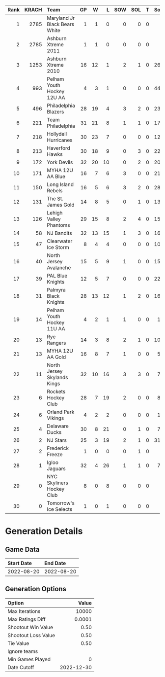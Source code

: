 Rank|KRACH|Team|GP|W|L|SOW|SOL|T|SoS
---:|---:|:---|---:|---:|---:|---:|---:|---:|---:
1|2785|Maryland Jr Black Bears White|1|1|0|0|0|0|2
2|2785|Ashburn Xtreme 2011|1|1|0|0|0|0|2
3|1253|Ashburn Xtreme 2010|16|12|1|2|1|0|263
4|993|Pelham Youth Hockey 12U AA|4|3|1|0|0|0|443
5|496|Philadelphia Blazers|28|19|4|3|2|0|236
6|221|Team Philadelphia|31|21|8|1|1|0|174
7|218|Hollydell Hurricanes|30|23|7|0|0|0|125
8|213|Haverford Hawks|30|18|9|0|3|0|228
9|172|York Devils|32|20|10|0|2|0|203
10|171|MYHA 12U AA Blue|16|7|6|3|0|0|216
11|150|Long Island Rebels|16|5|6|3|2|0|281
12|131|The St. James Gold|14|8|5|0|1|0|139
13|126|Lehigh Valley Phantoms|29|15|8|2|4|0|151
14|58|NJ Bandits|32|13|15|1|3|0|164
15|47|Clearwater Ice Storm|8|4|4|0|0|0|101
16|40|North Jersey Avalanche|15|5|9|1|0|0|158
17|39|PAL Blue Knights|12|5|7|0|0|0|222
18|31|Palmyra Black Knights|28|13|12|1|2|0|164
19|14|Pelham Youth Hockey 11U AA|4|2|1|1|0|0|12
20|13|Rye Rangers|14|3|8|2|1|0|104
21|13|MYHA 12U AA Gold|16|8|7|1|0|0|56
22|11|North Jersey Skylands Kings|32|10|16|3|3|0|70
23|6|Rockets Hockey Club|28|7|19|2|0|0|88
24|6|Orland Park Vikings|4|2|2|0|0|0|17
25|4|Delaware Ducks|30|8|21|0|1|0|78
26|2|NJ Stars|25|3|19|2|1|0|311
27|2|Frederick Freeze|1|0|0|0|1|0|2
28|1|Igloo Jaguars|32|4|26|1|1|0|73
29|0|NYC Skyliners Hockey Club|8|0|8|0|0|0|9
30|0|Tomorrow's Ice Selects|1|0|1|0|0|0|2
# Generation Details
## Game Data
| Start Date | End Date |
| :--- | :--- |
| 2022-08-20 | 2022-08-20 |

## Generation Options
| Option | Value |
| :----- | ----: |
| Max Iterations | 10000 |
| Max Ratings Diff | 0.0001 |
| Shootout Win Value | 0.50 |
| Shootout Loss Value | 0.50 |
| Tie Value | 0.50 |
| Ignore teams |  |
| Min Games Played | 0 |
| Date Cutoff | 2022-12-30 |

